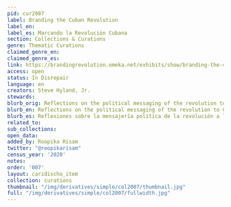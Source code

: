 ```yaml
---
pid: cur2007
label: Branding the Cuban Revolution
label_en:
label_es: Marcando la Revolución Cubana
section: Collections & Curations
genre: Thematic Curations
claimed_genre_en:
claimed_genre_es:
link: https://brandingrevolution.omeka.net/exhibits/show/branding-the-cuban-revolution
access: open
status: In Disrepair
language: en
creators: Steve Hyland, Jr.
stewards:
blurb_orig: Reflections on the political messaging of the revolution to Cubans.
blurb_en: Reflections on the political messaging of the revolution to Cubans.
blurb_es: Reflexiones sobre la mensajería política de la revolución a los cubanos.
related_to:
sub_collections:
open_data:
added_by: Roopika Risam
twitter: "@roopikarisam"
census_year: '2020'
notes:
order: '007'
layout: caridischo_item
collection: curations
thumbnail: "/img/derivatives/simple/col2007/thumbnail.jpg"
full: "/img/derivatives/simple/col2007/fullwidth.jpg"
---
```

